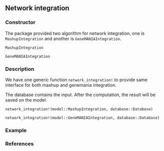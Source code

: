 ## Network integration

### Constructor 


The package provided two algorithm for network integration, one is `MashupIntegration` and another is `GeneMANIAIntegration`.

```@docs
MashupIntegration
```

```@docs
GeneMANIAIntegration
```

### Description

We have one generic function `network_integration!` to provide same interface for both mashup and genemania integration. 

The database contains the input. After the computation, the result will be saved on the model.

```@docs
network_integration!(model::MashupIntegration, database::Database)
```

```@docs
network_integration!(model::GeneMANIAIntegration, database::Database)
```

### Example

### References




